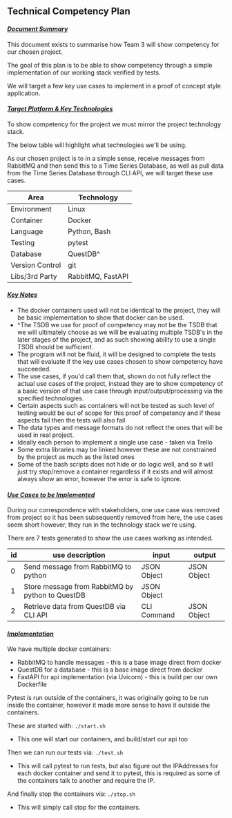 ## Technical Competency Plan

#### ***<u>Document Summary</u>***

This document exists to summarise how Team 3 will show competency for our chosen project.

The goal of this plan is to be able to show competency through a simple implementation of our working stack verified by tests.

We will target a few key use cases to implement in a proof of concept style application.

#### ***<u>Target Platform & Key Technologies</u>***

To show competency for the project we must mirror the project technology stack.

The below table will highlight what technologies we'll be using.

As our chosen project is to in a simple sense, receive messages from RabbitMQ and then send this to a Time Series Database, as well as pull data from the Time Series Database through CLI API, we will target these use cases.


|Area|Technology|
|--|--|
|Environment|Linux|
|Container|Docker|
|Language|Python, Bash|
|Testing|pytest|
|Database|QuestDB^|
|Version Control|git|
|Libs/3rd Party|RabbitMQ, FastAPI|

#### ***<u>Key Notes</u>***
- The docker containers used will not be identical to the project, they will be basic implementation to show that docker can be used.
- ^The TSDB we use for proof of competency may not be the TSDB that we will ultimately choose as we will be evaluating multiple TSDB's in the later stages of the project, and as such showing ability to use a single TSDB should be sufficient.
- The program will not be fluid, it will be designed to complete the tests that will evaluate if the key use cases chosen to show competency have succeeded.
- The use cases, if you'd call them that, shown do not fully reflect the actual use cases of the project, instead they are to show competency of a basic version of that use case through input/output/processing via the specified technologies.
- Certain aspects such as containers will not be tested as such level of testing would be out of scope for this proof of competency and if these aspects fail then the tests will also fail
- The data types and message formats do not reflect the ones that will be used in real project.
- Ideally each person to implement a single use case - taken via Trello
- Some extra libraries may be linked however these are not constrained by the project as much as the listed ones
- Some of the bash scripts does not hide or do logic well, and so it will just try stop/remove a container regardless if it exists and will almost always show an error, however the error is safe to ignore.

#### ***<u>Use Cases to be Implemented</u>***

During our correspondence with stakeholders, one use case was removed from project so it has been subsequently removed from here, the use cases seem short however, they run in the technology stack we're using.

There are 7 tests generated to show the use cases working as intended.

|id|use description|input|output|
|--|--|--|--|
|0|Send message from RabbitMQ to python|JSON Object|JSON Object|
|1|Store message from RabbitMQ by python to QuestDB|JSON Object|
|2|Retrieve data from QuestDB via CLI API|CLI Command|JSON Object|

#### <u>***Implementation***</u>

We have multiple docker containers:
- RabbitMQ to handle messages - this is a base image direct from docker
- QuestDB for a database - this is a base image direct from docker
- FastAPI for api implementation (via Uvicorn) - this is build per our own Dockerfile

Pytest is run outside of the containers, it was originally going to be run inside the container, however it made more sense to have it outside the containers.

These are started with:
```./start.sh```
- This one will start our containers, and build/start our api too

Then we can run our tests via:
```./test.sh```
- This will call pytest to run tests, but also figure out the IPAddresses for each docker container and send it to pytest, this is required as some of the containers talk to another and require the IP.

And finally stop the containers via:
```./stop.sh```
- This will simply call stop for the containers.
